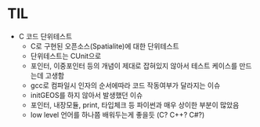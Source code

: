 # TIL

- C 코드 단위테스트
    - C로 구현된 오픈소스(Spatialite)에 대한 단위테스트
    - 단위테스트는 CUnit으로
    - 포인터, 이중포인터 등의 개념이 제대로 잡혀있지 않아서 테스트 케이스를 만드는데 고생함
    - gcc로 컴파일시 인자의 순서에따라 코드 작동여부가 달라지는 이슈
    - initGEOS를 하지 않아서 발생했던 이슈
    - 포인터, 내장모듈, print, 타입체크 등 파이썬과 매우 상이한 부분이 많았음
    - low level 언어를 하나쯤 배워두는게 좋을듯 (C? C++? C#?)


